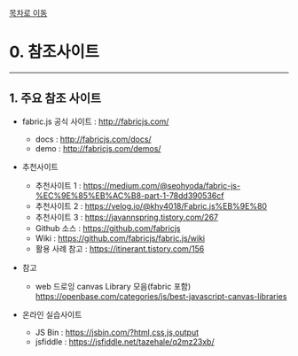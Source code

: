 
[목차로 이동](../%5BFabric%20js%5D%20f2d3d0d0e3344ccbac67f30c7ccd4b21.md)


# 0. 참조사이트

---

## 1. 주요 참조 사이트

- fabric.js 공식 사이트 : <a href="http://fabricjs.com/" target="_blank">http://fabricjs.com/</a>
  - docs :  <a href="http://fabricjs.com/docs/" target="_blank">http://fabricjs.com/docs/</a>
  - demo : <a href="http://fabricjs.com/demos/" target="_blank">http://fabricjs.com/demos/</a>


- 추천사이트
  - 추천사이트 1 : <a href="https://medium.com/@seohyoda/fabric-js-%EC%9E%85%EB%AC%B8-part-1-78dd390536cf" target="_blank">https://medium.com/@seohyoda/fabric-js-%EC%9E%85%EB%AC%B8-part-1-78dd390536cf</a>
  - 추천사이트 2 : <a href="https://velog.io/@khy4018/Fabric.js%EB%9E%80" target="_blank">https://velog.io/@khy4018/Fabric.js%EB%9E%80</a>
  - 추천사이트 3 : <a href="https://javannspring.tistory.com/267" target="_blank">https://javannspring.tistory.com/267</a>
  - Github 소스 : <a href="https://github.com/fabricjs" target="_blank">https://github.com/fabricjs</a>
  - Wiki : <a href="https://github.com/fabricjs/fabric.js/wiki" target="_blank">https://github.com/fabricjs/fabric.js/wiki</a>
  - 활용 사례 참고 : <a href="https://itinerant.tistory.com/156" target="_blank">https://itinerant.tistory.com/156</a>

- 참고
  - web 드로잉 canvas Library 모음(fabric 포함)  
   <a href="https://openbase.com/categories/js/best-javascript-canvas-libraries" target="_blank">https://openbase.com/categories/js/best-javascript-canvas-libraries</a>

- 온라인 실습사이트
  - JS Bin : <a href="https://jsbin.com/?html,css,js,output" target="_blank">https://jsbin.com/?html,css,js,output</a>
  - jsfiddle : <a href="https://jsfiddle.net/tazehale/q2mz23xb/" target="_blank">https://jsfiddle.net/tazehale/q2mz23xb/</a>









   